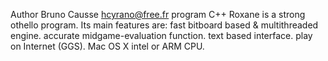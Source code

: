 Author Bruno Causse
hcyrano@free.fr
program C++
Roxane is a strong othello program. Its main features are:
    fast bitboard based & multithreaded engine.
    accurate midgame-evaluation function.
    text based interface.
    play on Internet (GGS).
    Mac OS X intel or ARM CPU.
